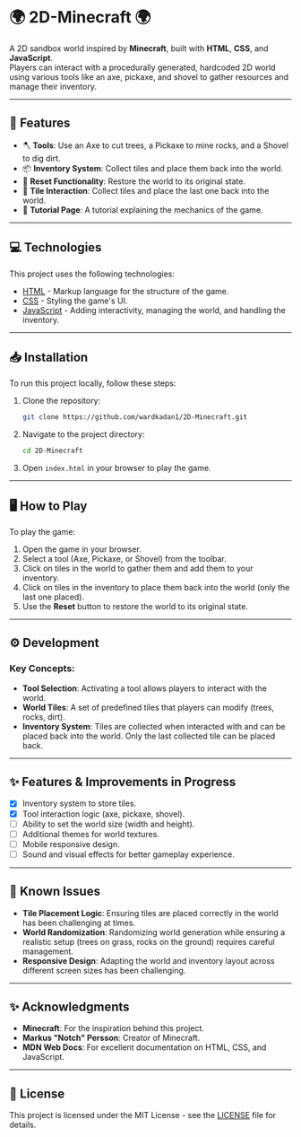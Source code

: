 # 🌍 2D-Minecraft 🌍

A 2D sandbox world inspired by **Minecraft**, built with **HTML**, **CSS**, and **JavaScript**.  
Players can interact with a procedurally generated, hardcoded 2D world using various tools like an axe, pickaxe, and shovel to gather resources and manage their inventory.

---

## 🚀 Features

- 🪓 **Tools**: Use an Axe to cut trees, a Pickaxe to mine rocks, and a Shovel to dig dirt.
- 📦 **Inventory System**: Collect tiles and place them back into the world.
- 🔄 **Reset Functionality**: Restore the world to its original state.
- 🌱 **Tile Interaction**: Collect tiles and place the last one back into the world.
- 📜 **Tutorial Page**: A tutorial explaining the mechanics of the game.

---

## 💻 Technologies

This project uses the following technologies:

- [HTML](https://developer.mozilla.org/en-US/docs/Web/HTML) - Markup language for the structure of the game.
- [CSS](https://developer.mozilla.org/en-US/docs/Web/CSS) - Styling the game's UI.
- [JavaScript](https://developer.mozilla.org/en-US/docs/Web/JavaScript) - Adding interactivity, managing the world, and handling the inventory.

---

## 📥 Installation

To run this project locally, follow these steps:

1. Clone the repository:
    ```bash
    git clone https://github.com/wardkadan1/2D-Minecraft.git
    ```

2. Navigate to the project directory:
    ```bash
    cd 2D-Minecraft
    ```

3. Open `index.html` in your browser to play the game.

---

## 🖥️ How to Play

To play the game:

1. Open the game in your browser.
2. Select a tool (Axe, Pickaxe, or Shovel) from the toolbar.
3. Click on tiles in the world to gather them and add them to your inventory.
4. Click on tiles in the inventory to place them back into the world (only the last one placed).
5. Use the **Reset** button to restore the world to its original state.

---

## ⚙️ Development

### Key Concepts:

- **Tool Selection**: Activating a tool allows players to interact with the world.
- **World Tiles**: A set of predefined tiles that players can modify (trees, rocks, dirt).
- **Inventory System**: Tiles are collected when interacted with and can be placed back into the world. Only the last collected tile can be placed back.

---

## ✨ Features & Improvements in Progress

- [x] Inventory system to store tiles.
- [x] Tool interaction logic (axe, pickaxe, shovel).
- [ ] Ability to set the world size (width and height).
- [ ] Additional themes for world textures.
- [ ] Mobile responsive design.
- [ ] Sound and visual effects for better gameplay experience.

---

## 📝 Known Issues

- **Tile Placement Logic**: Ensuring tiles are placed correctly in the world has been challenging at times.
- **World Randomization**: Randomizing world generation while ensuring a realistic setup (trees on grass, rocks on the ground) requires careful management.
- **Responsive Design**: Adapting the world and inventory layout across different screen sizes has been challenging.

---

## ✨ Acknowledgments

- **Minecraft**: For the inspiration behind this project.
- **Markus "Notch" Persson**: Creator of Minecraft.
- **MDN Web Docs**: For excellent documentation on HTML, CSS, and JavaScript.

---

## 📄 License

This project is licensed under the MIT License - see the [LICENSE](./LICENSE) file for details.
